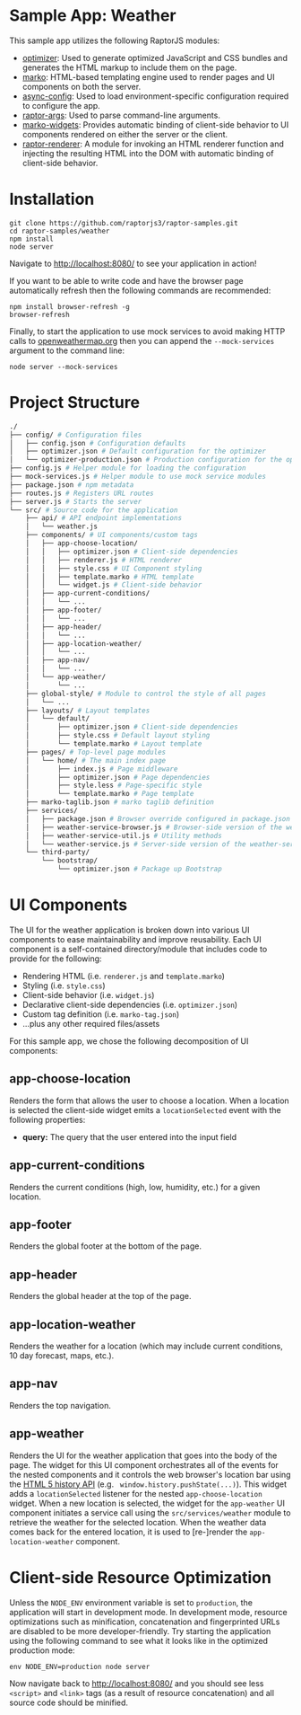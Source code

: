 Sample App: Weather
===================

This sample app utilizes the following RaptorJS modules:

* [optimizer](https://github.com/raptorjs3/optimizer): Used to generate optimized JavaScript and CSS bundles and generates the HTML markup to include them on the page.
* [marko](https://github.com/raptorjs3/marko): HTML-based templating engine used to render pages and UI components on both the server.
* [async-config](https://github.com/patrick-steele-idem/async-config): Used to load environment-specific configuration required to configure the app.
* [raptor-args](https://github.com/raptorjs3/raptor-args): Used to parse command-line arguments.
* [marko-widgets](https://github.com/raptorjs3/marko-widgets): Provides automatic binding of client-side behavior to UI components rendered on either the server or the client.
* [raptor-renderer](https://github.com/raptorjs3/raptor-renderer): A module for invoking an HTML renderer function and injecting the resulting HTML into the DOM with automatic binding of client-side behavior.

# Installation

```
git clone https://github.com/raptorjs3/raptor-samples.git
cd raptor-samples/weather
npm install
node server
```

Navigate to [http://localhost:8080/](http://localhost:8080/) to see your application in action!

If you want to be able to write code and have the browser page automatically refresh then the following commands are recommended:

```
npm install browser-refresh -g
browser-refresh
```

Finally, to start the application to use mock services to avoid making HTTP calls to [openweathermap.org](http://openweathermap.org/) then you can append the `--mock-services` argument to the command line:

```
node server --mock-services
```

# Project Structure

```bash
./
├── config/ # Configuration files
│   ├── config.json # Configuration defaults
│   ├── optimizer.json # Default configuration for the optimizer
│   └── optimizer-production.json # Production configuration for the optimizer
├── config.js # Helper module for loading the configuration
├── mock-services.js # Helper module to use mock service modules
├── package.json # npm metadata
├── routes.js # Registers URL routes
├── server.js # Starts the server
└── src/ # Source code for the application
    ├── api/ # API endpoint implementations
    │   └── weather.js
    ├── components/ # UI components/custom tags
    │   ├── app-choose-location/
    │   │   ├── optimizer.json # Client-side dependencies
    │   │   ├── renderer.js # HTML renderer
    │   │   ├── style.css # UI Component styling
    │   │   ├── template.marko # HTML template
    │   │   └── widget.js # Client-side behavior
    │   ├── app-current-conditions/
    │   │   └── ...
    │   ├── app-footer/
    │   │   └── ...
    │   ├── app-header/
    │   │   └── ...    
    │   ├── app-location-weather/
    │   │   └── ...
    │   ├── app-nav/
    │   │   └── ...
    │   └── app-weather/
    │       └── ...
    ├── global-style/ # Module to control the style of all pages
    │   └── ...
    ├── layouts/ # Layout templates
    │   └── default/
    │       ├── optimizer.json # Client-side dependencies
    │       ├── style.css # Default layout styling
    │       └── template.marko # Layout template
    ├── pages/ # Top-level page modules
    │   └── home/ # The main index page
    │       ├── index.js # Page middleware
    │       ├── optimizer.json # Page dependencies
    │       ├── style.less # Page-specific style
    │       └── template.marko # Page template
    ├── marko-taglib.json # marko taglib definition
    ├── services/
    │   ├── package.json # Browser override configured in package.json
    │   ├── weather-service-browser.js # Browser-side version of the weather-service module
    │   ├── weather-service-util.js # Utility methods
    │   └── weather-service.js # Server-side version of the weather-service module
    └── third-party/
        └── bootstrap/
            └── optimizer.json # Package up Bootstrap
```

# UI Components

The UI for the weather application is broken down into various UI components to ease maintainability and improve reusability. Each UI component is a self-contained directory/module that includes code to provide for the following:

* Rendering HTML (i.e. `renderer.js` and `template.marko`)
* Styling (i.e. `style.css`)
* Client-side behavior (i.e. `widget.js`)
* Declarative client-side dependencies (i.e. `optimizer.json`)
* Custom tag definition (i.e. `marko-tag.json`)
* ...plus any other required files/assets

For this sample app, we chose the following decomposition of UI components:

## app-choose-location

Renders the form that allows the user to choose a location. When a location is selected the client-side widget emits a `locationSelected` event with the following properties:

* __query:__ The query that the user entered into the input field

## app-current-conditions

Renders the current conditions (high, low, humidity, etc.) for a given location.

## app-footer

Renders the global footer at the bottom of the page.

## app-header

Renders the global header at the top of the page.

## app-location-weather

Renders the weather for a location (which may include current conditions, 10 day forecast, maps, etc.).

## app-nav

Renders the top navigation.

## app-weather

Renders the UI for the weather application that goes into the body of the page. The widget for this UI component orchestrates all of the events for the nested components and it controls the web browser's location bar using the [HTML 5 history API](https://developer.mozilla.org/en-US/docs/Web/Guide/API/DOM/Manipulating_the_browser_history) (e.g. ` window.history.pushState(...)`). This widget adds a `locationSelected` listener for the nested `app-choose-location` widget. When a new location is selected, the widget for the `app-weather` UI component initiates a service call using the `src/services/weather` module to retrieve the weather for the selected location. When the weather data comes back for the entered location, it is used to [re-]render the `app-location-weather` component.

# Client-side Resource Optimization

Unless the `NODE_ENV` environment variable is set to `production`, the application will start in development mode. In development mode, resource optimizations such as minification, concatenation and fingerprinted URLs are disabled to be more developer-friendly. Try starting the application using the following command to see what it looks like in the optimized production mode:

```
env NODE_ENV=production node server
```

Now navigate back to [http://localhost:8080/](http://localhost:8080/) and you should see less `<script>` and `<link>` tags (as a result of resource concatenation) and all source code should be minified.

